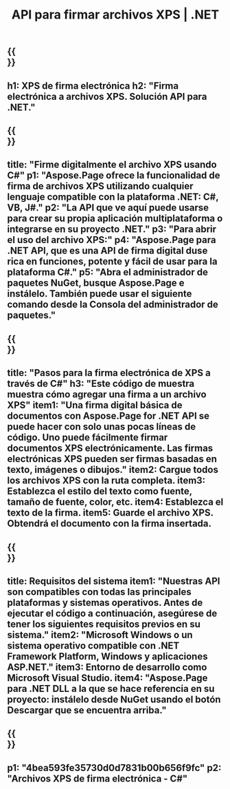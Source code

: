 ﻿---
translation: true
template: /_templates/_signature-child-net.md
title: API para firmar archivos XPS | .NET
url: /net/signature/xps/
description: "Código fuente C# para firma electrónica de documentos XPS en la plataforma .NET Framework, Windows y aplicaciones ASP.NET. API simples para la funcionalidad de firma XPS."
informat: XPS
---

{{<section banner>}}
---
h1: XPS de firma electrónica
h2: "Firma electrónica a archivos XPS. Solución API para .NET."
---

{{<section overview>}}
---
title: "Firme digitalmente el archivo XPS usando C#"
p1: "Aspose.Page ofrece la funcionalidad de firma de archivos XPS utilizando cualquier lenguaje compatible con la plataforma .NET: C#, VB, J#."
p2: "La API que ve aquí puede usarse para crear su propia aplicación multiplataforma o integrarse en su proyecto .NET."
p3: "Para abrir el uso del archivo XPS:"
p4: "Aspose.Page para .NET API, que es una API de firma digital duse rica en funciones, potente y fácil de usar para la plataforma C#."
p5: "Abra el administrador de paquetes NuGet, busque Aspose.Page e instálelo. También puede usar el siguiente comando desde la Consola del administrador de paquetes."
---

{{<section feature1>}}
---
title: "Pasos para la firma electrónica de XPS a través de C#"
h3: "Este código de muestra muestra cómo agregar una firma a un archivo XPS"
item1: "Una firma digital básica de documentos con Aspose.Page for .NET API se puede hacer con solo unas pocas líneas de código. Uno puede fácilmente firmar documentos XPS electrónicamente. Las firmas electrónicas XPS pueden ser firmas basadas en texto, imágenes o dibujos."
item2: Cargue todos los archivos XPS con la ruta completa.
item3: Establezca el estilo del texto como fuente, tamaño de fuente, color, etc.
item4: Establezca el texto de la firma.
item5: Guarde el archivo XPS. Obtendrá el documento con la firma insertada.
---

{{<section feature2>}}
---
title: Requisitos del sistema
item1: "Nuestras API son compatibles con todas las principales plataformas y sistemas operativos. Antes de ejecutar el código a continuación, asegúrese de tener los siguientes requisitos previos en su sistema."
item2: "Microsoft Windows o un sistema operativo compatible con .NET Framework Platform, Windows y aplicaciones ASP.NET."
item3: Entorno de desarrollo como Microsoft Visual Studio.
item4: "Aspose.Page para .NET DLL a la que se hace referencia en su proyecto: instálelo desde NuGet usando el botón Descargar que se encuentra arriba."
---

{{<section gist>}}
---
p1: "4bea593fe35730d0d7831b00b656f9fc"
p2: "Archivos XPS de firma electrónica - C#"
--- 
